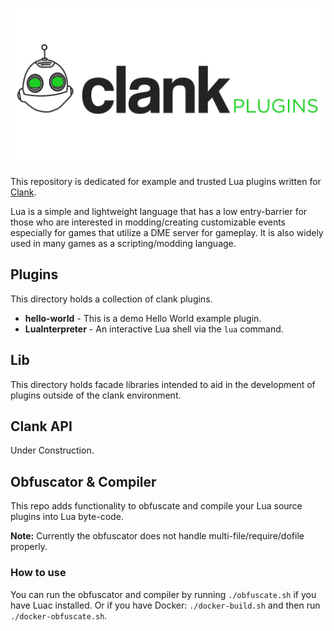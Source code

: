 ![Clank Plugins Logo](clank-plugins-logo.png)

This repository is dedicated for example and trusted Lua plugins written for [Clank](https://github.com/hashsploit/clank).

Lua is a simple and lightweight language that has a low entry-barrier for those who are interested in modding/creating customizable events especially for games that utilize a DME server for gameplay. It is also widely used in many games as a scripting/modding language.

## Plugins

This directory holds a collection of clank plugins.

- **hello-world** - This is a demo Hello World example plugin.
- **LuaInterpreter** - An interactive Lua shell via the `lua` command.

## Lib

This directory holds facade libraries intended to aid in the development of plugins outside of the clank environment.

## Clank API

Under Construction.

## Obfuscator & Compiler

This repo adds functionality to obfuscate and compile your Lua source plugins into Lua byte-code.

**Note:** Currently the obfuscator does not handle multi-file/require/dofile properly.

### How to use

You can run the obfuscator and compiler by running `./obfuscate.sh` if you have Luac installed.
Or if you have Docker: `./docker-build.sh` and then run `./docker-obfuscate.sh`.
